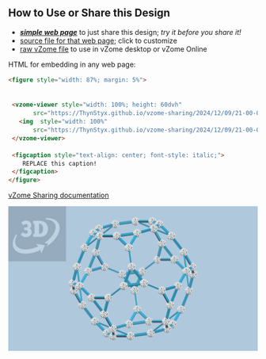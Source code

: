 
## How to Use or Share this Design

 - [***simple web page***](<https://ThynStyx.github.io/vzome-sharing/2024/12/09/21-00-06-Golden-Truncated-Dodecahedron/>) to just share this design; *try it before you share it!*
 - [source file for that web page](<https://github.com/ThynStyx/vzome-sharing/edit/main/2024/12/09/21-00-06-Golden-Truncated-Dodecahedron/index.md>); click to customize
 - [raw vZome file](<https://raw.githubusercontent.com/ThynStyx/vzome-sharing/main/2024/12/09/21-00-06-Golden-Truncated-Dodecahedron/Golden-Truncated-Dodecahedron.vZome>) to use in vZome desktop or vZome Online
 
 HTML for embedding in any web page:
 ```html
<figure style="width: 87%; margin: 5%">
  
  
  <vzome-viewer style="width: 100%; height: 60dvh" 
        src="https://ThynStyx.github.io/vzome-sharing/2024/12/09/21-00-06-Golden-Truncated-Dodecahedron/Golden-Truncated-Dodecahedron.vZome" >
    <img  style="width: 100%"
        src="https://ThynStyx.github.io/vzome-sharing/2024/12/09/21-00-06-Golden-Truncated-Dodecahedron/Golden-Truncated-Dodecahedron.png" >
  </vzome-viewer>

  <figcaption style="text-align: center; font-style: italic;">
     REPLACE this caption!
  </figcaption>
</figure>

 ```

[vZome Sharing documentation](https://vzome.github.io/vzome/sharing.html#how-it-works)

![Image](<Golden-Truncated-Dodecahedron.png>)

